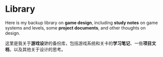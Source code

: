 # Library
Here is my backup library on **game design**, including **study notes** on game systems and levels, some **project documents**, and other thoughts on design.

这里是我关于**游戏设计**的备份库，包括游戏系统和关卡的**学习笔记**、一些**项目文档**，以及其他关于设计的思考。
